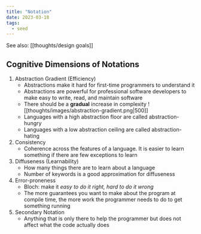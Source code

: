 ```yaml
---
title: "Notation"
date: 2023-03-18
tags:
  - seed
---
```


See also: [[thoughts/design goals]]

## Cognitive Dimensions of Notations

1. Abstraction Gradient (Efficiency)
   - Abstractions make it hard for first-time programmers to understand it
   - Abstractions are powerful for professional software developers to make easy to write, read, and maintain software
   - There should be a **gradual** increase in complexity ![[thoughts/images/abstraction-gradient.png|500]]
   - Languages with a high abstraction floor are called abstraction-hungry
   - Languages with a low abstraction ceiling are called abstraction-hating
2. Consistency
   - Coherence across the features of a language. It is easier to learn something if there are few exceptions to learn
3. Diffuseness (Learnability)
   - How many things there are to learn about a language
   - Number of keywords is a good approximation for diffuseness
4. Error-proneness
   - Bloch: make it _easy to do it right, hard to do it wrong_
   - The more guarantees you want to make about the program at compile time, the more work the programmer needs to do to get something running
5. Secondary Notation
   - Anything that is only there to help the programmer but does not affect what the code actually does
